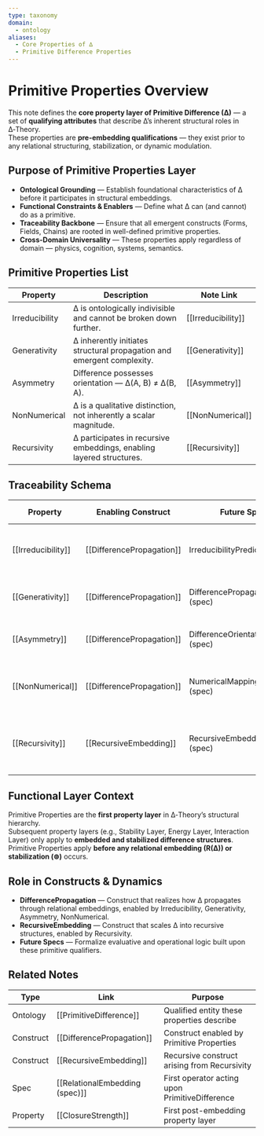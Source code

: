 ```yaml
---
type: taxonomy
domain:
  - ontology
aliases:
  - Core Properties of ∆
  - Primitive Difference Properties
---
```


# Primitive Properties Overview

This note defines the **core property layer of Primitive Difference (∆)** — a set of **qualifying attributes** that describe ∆’s inherent structural roles in ∆‑Theory.  
These properties are **pre-embedding qualifications** — they exist prior to any relational structuring, stabilization, or dynamic modulation.

## Purpose of Primitive Properties Layer

- **Ontological Grounding** — Establish foundational characteristics of ∆ before it participates in structural embeddings.
- **Functional Constraints & Enablers** — Define what ∆ can (and cannot) do as a primitive.
- **Traceability Backbone** — Ensure that all emergent constructs (Forms, Fields, Chains) are rooted in well-defined primitive properties.
- **Cross-Domain Universality** — These properties apply regardless of domain — physics, cognition, systems, semantics.

## Primitive Properties List

|Property|Description|Note Link|
|---|---|---|
|Irreducibility|∆ is ontologically indivisible and cannot be broken down further.|[[Irreducibility]]|
|Generativity|∆ inherently initiates structural propagation and emergent complexity.|[[Generativity]]|
|Asymmetry|Difference possesses orientation — ∆(A, B) ≠ ∆(B, A).|[[Asymmetry]]|
|NonNumerical|∆ is a qualitative distinction, not inherently a scalar magnitude.|[[NonNumerical]]|
|Recursivity|∆ participates in recursive embeddings, enabling layered structures.|[[Recursivity]]|

## Traceability Schema

|Property|Enabling Construct|Future Spec(s)|Functional Role|
|---|---|---|---|
|[[Irreducibility]]|[[DifferencePropagation]]|IrreducibilityPredicate (spec)|Ensures ontological atomicity; prevents regress|
|[[Generativity]]|[[DifferencePropagation]]|DifferencePropagationPredicate (spec)|Enables structure-forming flows|
|[[Asymmetry]]|[[DifferencePropagation]]|DifferenceOrientationPredicate (spec)|Defines directional flow of difference|
|[[NonNumerical]]|[[DifferencePropagation]]|NumericalMappingPredicate (spec)|Preserves qualitative nature of ∆ prior to embedding|
|[[Recursivity]]|[[RecursiveEmbedding]]|RecursiveEmbeddingChain (spec)|Enables difference to scale into recursive systems|

## Functional Layer Context

Primitive Properties are the **first property layer** in ∆‑Theory’s structural hierarchy.  
Subsequent property layers (e.g., Stability Layer, Energy Layer, Interaction Layer) only apply to **embedded and stabilized difference structures**.  
Primitive Properties apply **before any relational embedding (R(∆)) or stabilization (⊚)** occurs.

## Role in Constructs & Dynamics

- **DifferencePropagation** — Construct that realizes how ∆ propagates through relational embeddings, enabled by Irreducibility, Generativity, Asymmetry, NonNumerical.
- **RecursiveEmbedding** — Construct that scales ∆ into recursive structures, enabled by Recursivity.
- **Future Specs** — Formalize evaluative and operational logic built upon these primitive qualifiers.

## Related Notes

|Type|Link|Purpose|
|---|---|---|
|Ontology|[[PrimitiveDifference]]|Qualified entity these properties describe|
|Construct|[[DifferencePropagation]]|Construct enabled by Primitive Properties|
|Construct|[[RecursiveEmbedding]]|Recursive construct arising from Recursivity|
|Spec|[[RelationalEmbedding (spec)]]|First operator acting upon PrimitiveDifference|
|Property|[[ClosureStrength]]|First post-embedding property layer|

